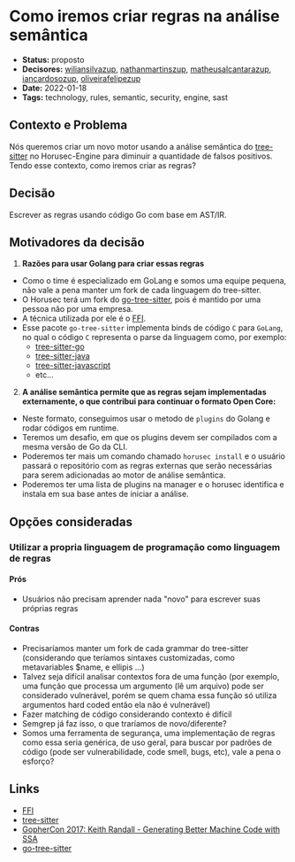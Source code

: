 # Como iremos criar regras na análise semântica

- **Status:** proposto
- **Decisores:** [wiliansilvazup](https://github.com/wiliansilvazup), [nathanmartinszup](https://github.com/nathanmartinszup), [matheusalcantarazup](https://github.com/matheusalcantarazup), [iancardosozup](https://github.com/iancardosozup), [oliveirafelipezup](https://github.com/oliveirafelipezup)
- **Date:** 2022-01-18
- **Tags:** technology, rules, semantic, security, engine, sast

## Contexto e Problema

Nós queremos criar um novo motor usando a análise semântica do [tree-sitter](https://github.com/tree-sitter/tree-sitter) no Horusec-Engine para diminuir a quantidade de falsos positivos. Tendo esse contexto, como iremos criar as regras?


## Decisão

Escrever as regras usando código Go com base em AST/IR.

## Motivadores da decisão

1. **Razões para usar Golang para criar essas regras**
- Como o time é especializado em GoLang e somos uma equipe pequena, não vale a pena manter um fork de cada linguagem do tree-sitter.
- O Horusec terá um fork do [go-tree-sitter](https://github.com/smacker/go-tree-sitter), pois é mantido por uma pessoa não por uma empresa.
- A técnica utilizada por ele é o [FFI](https://en.wikipedia.org/wiki/Foreign_function_interface).
- Esse pacote `go-tree-sitter` implementa binds de código `C` para `GoLang`, no qual o código `C` representa o parse da linguagem como, por exemplo:
  - [tree-sitter-go](https://github.com/tree-sitter/tree-sitter-go)
  - [tree-sitter-java](https://github.com/tree-sitter/tree-sitter-java)
  - [tree-sitter-javascript](https://github.com/tree-sitter/tree-sitter-javascript)
  - etc...

2. **A análise semântica permite que as regras sejam implementadas externamente, o que contribui para continuar o formato Open Core:**
- Neste formato, conseguimos usar o metodo de `plugins` do Golang e rodar códigos em runtime.
- Teremos um desafio, em que os plugins devem ser compilados com a mesma versão de Go da CLI.
- Poderemos ter mais um comando chamado `horusec install` e o usuário passará o repositório com as regras externas que serão necessárias para serem adicionadas ao motor de análise semântica.
- Poderemos ter uma lista de plugins na manager e o horusec identifica e instala em sua base antes de iniciar a análise.

## Opções consideradas

### Utilizar a propria linguagem de programação como linguagem de regras

#### Prós
  - Usuários não precisam aprender nada "novo" para escrever suas próprias regras
#### Contras
  - Precisaríamos manter um fork de cada grammar do tree-sitter (considerando que teríamos sintaxes customizadas, como metavariables $name, e ellipis ...)
  - Talvez seja difícil analisar contextos fora de uma função (por exemplo, uma função que processa um argumento (lê um arquivo) pode ser considerado vulnerável, porém se quem chama essa função só utiliza argumentos hard coded então ela não é vulnerável)
  - Fazer matching de código considerando contexto é difícil
  - Semgrep já faz isso, o que traríamos de novo/diferente?
  - Somos uma ferramenta de segurança, uma implementação de regras como essa seria genérica, de uso geral, para buscar por padrões de código (pode ser vulnerabilidade, code smell, bugs, etc), vale a pena o esforço?

## Links
- [FFI](https://en.wikipedia.org/wiki/Foreign_function_interface)
- [tree-sitter](https://github.com/tree-sitter/tree-sitter)
- [GopherCon 2017: Keith Randall - Generating Better Machine Code with SSA](https://www.youtube.com/watch?v=uTMvKVma5ms&list=PL29r0-cYa9MrA_X9SDwxSRJrFrifLeQ34&index=4)
- [go-tree-sitter](https://github.com/smacker/go-tree-sitter)

